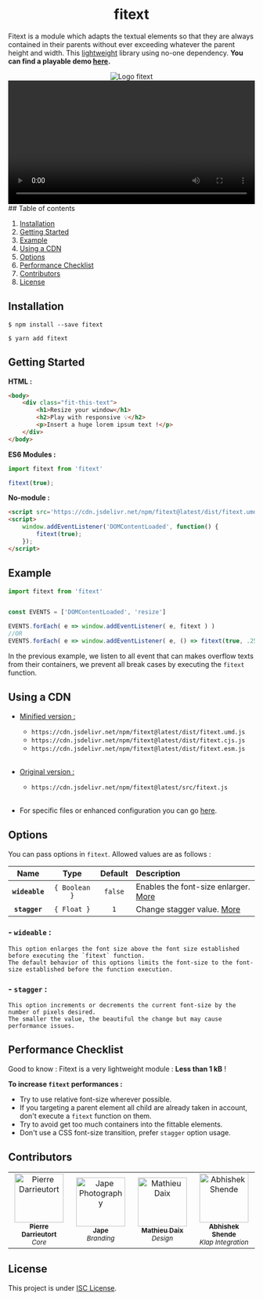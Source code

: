 <h1 align="center">fitext</h1>

Fitext is a module which adapts the textual elements so that they are always contained in their parents without ever exceeding whatever the parent height and width. This [lightweight](#performance-tips) library using no-one dependency. **You can find a playable demo [here](https://pierredarrieutort.github.io/fitext/).**

<div align="center">
    <img src="./src/img/fitext_logo.jpg" alt="Logo fitext">
    <br/>
    <video loop autoplay width="100%">
        <source src="FitextCanDoThis.mp4" type="video/mp4">
    </video>
</div>
## Table of contents

1. [Installation](#installation)
2. [Getting Started](#getting-started)
3. [Example](#Example)
4. [Using a CDN](#using-a-cdn)
5. [Options](#options)
6. [Performance Checklist](#performance-tips)
7. [Contributors](#contributors)
8. [License](#license)

## Installation

```shell
$ npm install --save fitext
```
```shell
$ yarn add fitext
```

## Getting Started

**HTML :**
```html
<body>
    <div class="fit-this-text">
        <h1>Resize your window</h1>
        <h2>Play with responsive 💡</h2>
        <p>Insert a huge lorem ipsum text !</p>
    </div>
</body>
```

**ES6 Modules :**
```js
import fitext from 'fitext'

fitext(true);
```

**No-module :**
```html
<script src='https://cdn.jsdelivr.net/npm/fitext@latest/dist/fitext.umd.js'></script>
<script>
    window.addEventListener('DOMContentLoaded', function() {
        fitext(true);
    });
</script>
```

## Example

```js
import fitext from 'fitext'


const EVENTS = ['DOMContentLoaded', 'resize']

EVENTS.forEach( e => window.addEventListener( e, fitext ) )
//OR
EVENTS.forEach( e => window.addEventListener( e, () => fitext(true, .25) ) )
```

In the previous example, we listen to all event that can makes overflow texts from their containers, we prevent all break cases by executing the `fitext` function.

## Using a CDN

- <u>Minified version :</u>
    - `https://cdn.jsdelivr.net/npm/fitext@latest/dist/fitext.umd.js`
    - `https://cdn.jsdelivr.net/npm/fitext@latest/dist/fitext.cjs.js`
    - `https://cdn.jsdelivr.net/npm/fitext@latest/dist/fitext.esm.js`
    <br/>
    
- <u>Original version :</u>
    - `https://cdn.jsdelivr.net/npm/fitext@latest/src/fitext.js`
    <br/>

- For specific files or enhanced configuration you can go [here](https://www.jsdelivr.com/package/npm/fitext).


## Options

You can pass options in `fitext`. Allowed values are as follows :

|Name|Type|Default|Description|
|:--:|:---:|:-----:|:---------|
|**`wideable`**|`{ Boolean }`|`false`|Enables the font-size enlarger. [More](###wideable)|
|**`stagger`**|`{ Float }`|`1`|Change stagger value. [More](###stagger)|

### - `wideable` :

    This option enlarges the font size above the font size established before executing the `fitext` function.
    The default behavior of this options limits the font-size to the font-size established before the function execution.

### - `stagger` :

    This option increments or decrements the current font-size by the number of pixels desired.
    The smaller the value, the beautiful the change but may cause performance issues.

## Performance Checklist

Good to know : Fitext is a very lightweight module : **Less than 1 kB** !

**To increase `fitext` performances :**
- Try to use relative font-size wherever possible.
- If you targeting a parent element all child are already taken in account, don't execute a `fitext` function on them.
- Try to avoid get too much containers into the fittable elements.
- Don't use a CSS font-size transition, prefer `stagger` option usage.

## Contributors

<table>
    <tbody>
        <tr>
            <td align="center" width="140">
                <a href="https://github.com/pierredarrieutort">
                    <img src="https://avatars0.githubusercontent.com/u/25182438?s=460&amp;v=4" alt="Pierre Darrieutort" width="100px;" />
                    <br/>
                    <sub><strong>Pierre Darrieutort</strong></sub>
                </a><br>
                    <sub><i>Core</i></sub>
            </td>
            <td align="center" width="140">
                <a href=https://www.instagram.com/jape_photography/">
                    <img src="https://avatars2.githubusercontent.com/u/66625792?s=460&v=4" alt="Jape Photography" width="100px;" />
                    <br/>
                    <sub><strong>Jape</strong></sub>
                </a><br>
                    <sub><i>Branding</i></sub>
            </td>
            <td align="center" width="140">
                <a href="https://github.com/mathieudaix">
                    <img src="https://avatars0.githubusercontent.com/u/49030237?s=460&u=2320dfb42b97df7de7b4767598b285264bf6f6be&v=4" alt="Mathieu Daix" width="100px;" />
                    <br/>
                    <sub><strong>Mathieu Daix</strong></sub>
                </a><br>
                    <sub><i>Design</i></sub>
            </td>
            <td align="center" width="140">
                <a href="https://github.com/osdevisnot">
                    <img src="https://avatars1.githubusercontent.com/u/802242?s=460&u=db96fd4a39b0b50330975540ba61cf30eeaa4537&v=4" alt="Abhishek Shende" width="100px;" />
                    <br/>
                    <sub><strong>Abhishek Shende</strong></sub>
                </a><br>
                    <sub><i>Klap Integration</i></sub>
            </td>
        </tr>
    </tbody>
</table>

## License

This project is under [ISC License](LICENSE.md).
